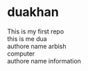 # duakhan
This is my first repo
<br>
this is me dua 
<br>
authore name arbish
<br>
computer
<br>
authore name information